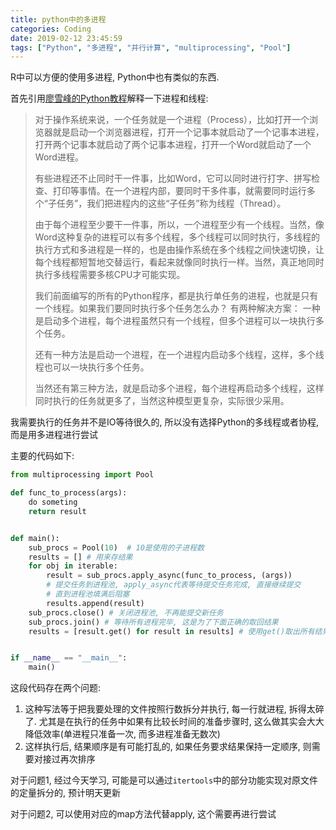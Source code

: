 ```yaml
---
title: python中的多进程
categories: Coding
date: 2019-02-12 23:45:59
tags: ["Python", "多进程", "并行计算", "multiprocessing", "Pool"]
---
```


R中可以方便的使用多进程, Python中也有类似的东西.
<!-- 摘要部分 -->
<!-- more -->
首先引用[廖雪峰的Python教程](https://www.liaoxuefeng.com/wiki/0014316089557264a6b348958f449949df42a6d3a2e542c000/0014319272686365ec7ceaeca33428c914edf8f70cca383000)解释一下进程和线程:

> 对于操作系统来说，一个任务就是一个进程（Process），比如打开一个浏览器就是启动一个浏览器进程，打开一个记事本就启动了一个记事本进程，打开两个记事本就启动了两个记事本进程，打开一个Word就启动了一个Word进程。
>
> 有些进程还不止同时干一件事，比如Word，它可以同时进行打字、拼写检查、打印等事情。在一个进程内部，要同时干多件事，就需要同时运行多个“子任务”，我们把进程内的这些“子任务”称为线程（Thread）。
>
> 由于每个进程至少要干一件事，所以，一个进程至少有一个线程。当然，像Word这种复杂的进程可以有多个线程，多个线程可以同时执行，多线程的执行方式和多进程是一样的，也是由操作系统在多个线程之间快速切换，让每个线程都短暂地交替运行，看起来就像同时执行一样。当然，真正地同时执行多线程需要多核CPU才可能实现。
>
> 我们前面编写的所有的Python程序，都是执行单任务的进程，也就是只有一个线程。如果我们要同时执行多个任务怎么办？
> 有两种解决方案：
> 一种是启动多个进程，每个进程虽然只有一个线程，但多个进程可以一块执行多个任务。
> 
> 还有一种方法是启动一个进程，在一个进程内启动多个线程，这样，多个线程也可以一块执行多个任务。
> 
> 当然还有第三种方法，就是启动多个进程，每个进程再启动多个线程，这样同时执行的任务就更多了，当然这种模型更复杂，实际很少采用。

我需要执行的任务并不是IO等待很久的, 所以没有选择Python的多线程或者协程, 而是用多进程进行尝试

主要的代码如下:

```python
from multiprocessing import Pool

def func_to_process(args):
    do someting
    return result


def main():
    sub_procs = Pool(10)  # 10是使用的子进程数
    results = [] # 用来存结果
    for obj in iterable:
        result = sub_procs.apply_async(func_to_process, (args))
        # 提交任务到进程池, apply_async代表等待提交任务完成, 直接继续提交
        # 直到进程池填满后阻塞
        results.append(result)
    sub_procs.close() # 关闭进程池, 不再能提交新任务
    sub_procs.join() # 等待所有进程完毕, 这是为了下面正确的取回结果
    results = [result.get() for result in results] # 使用get()取出所有结果


if __name__ == "__main__":
    main()
```

这段代码存在两个问题:

1. 这种写法等于把我要处理的文件按照行数拆分并执行, 每一行就进程, 拆得太碎了. 尤其是在执行的任务中如果有比较长时间的准备步骤时, 这么做其实会大大降低效率(单进程只准备一次, 而多进程准备无数次)
2. 这样执行后, 结果顺序是有可能打乱的, 如果任务要求结果保持一定顺序, 则需要对接过再次排序

对于问题1, 经过今天学习, 可能是可以通过`itertools`中的部分功能实现对原文件的定量拆分的, 预计明天更新

对于问题2, 可以使用对应的map方法代替apply, 这个需要再进行尝试
